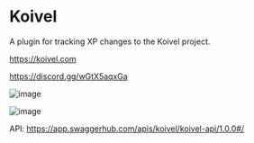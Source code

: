 # Koivel
A plugin for tracking XP changes to the Koivel project.

https://koivel.com

https://discord.gg/wGtX5aqxGa

![image](https://user-images.githubusercontent.com/105302579/167890477-5ba92eb7-c36e-4f52-a567-9063ac70f88a.png)


![image](https://user-images.githubusercontent.com/105302579/167788676-8419c0f6-a2b0-44df-9b04-22b2a341db39.png)


API:
https://app.swaggerhub.com/apis/koivel/koivel-api/1.0.0#/
